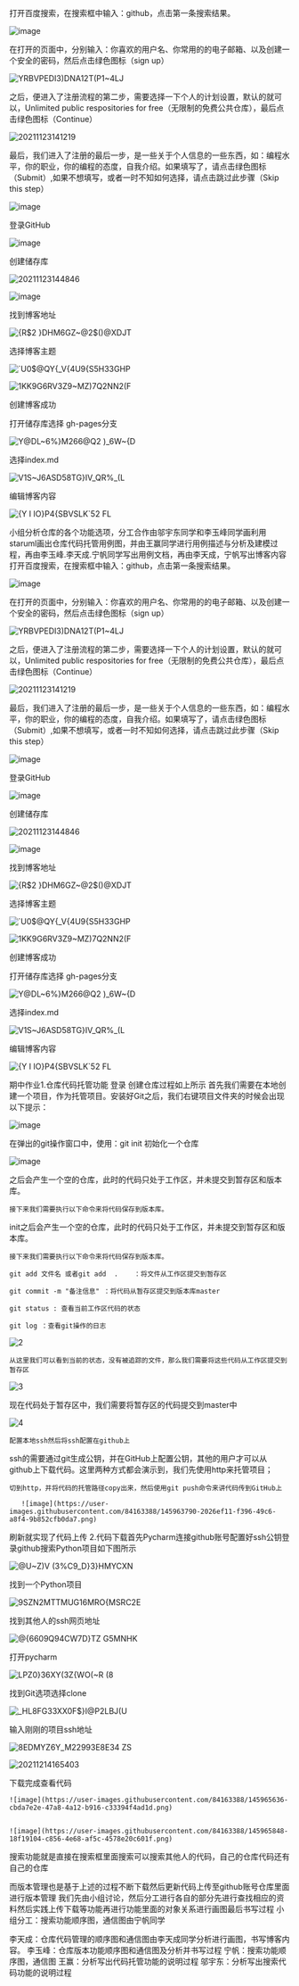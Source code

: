 打开百度搜索，在搜索框中输入：github，点击第一条搜索结果。

![image](https://user-images.githubusercontent.com/84163388/142978167-4d0c9280-a555-4c64-864e-e1fd8951bd49.png)


在打开的页面中，分别输入：你喜欢的用户名、你常用的的电子邮箱、以及创建一个安全的密码，然后点击绿色图标（sign up）

![YRBVPEDI3)DNA12T(P1~4LJ](https://user-images.githubusercontent.com/84163388/142978228-93475ea7-7a0a-40cf-bcdd-0c2f4e795fc4.png)

之后，便进入了注册流程的第二步，需要选择一下个人的计划设置，默认的就可以，Unlimited public respositories for free（无限制的免费公共仓库），最后点击绿色图标（Continue）

![20211123141219](https://user-images.githubusercontent.com/84163388/142978353-c7b076a2-163e-42dc-8915-9c3aabf97b43.png)

最后，我们进入了注册的最后一步，是一些关于个人信息的一些东西，如：编程水平，你的职业，你的编程的态度，自我介绍。如果填写了，请点击绿色图标（Submit）,如果不想填写，或者一时不知如何选择，请点击跳过此步骤（Skip this step）

![image](https://user-images.githubusercontent.com/84163388/142978442-abfb5086-d577-444f-a235-405686b54847.png)

登录GitHub

![image](https://user-images.githubusercontent.com/84163388/142979428-e3973313-5e0a-44c2-9b05-81efe63e0712.png)

创建储存库

![20211123144846](https://user-images.githubusercontent.com/84163388/142981472-44b272dd-e88e-4e2c-8b45-afdd9cdef178.png)

![image](https://user-images.githubusercontent.com/84163388/142981757-71b8a85e-5f21-4e92-8ebf-694bd198196e.png)

找到博客地址

![{R$2 }DHM6GZ~@2$()@XDJT](https://user-images.githubusercontent.com/84163388/142983197-da60e920-ac5b-4d7a-89ba-7661557fac47.png)

选择博客主题

![`U0$@QY{_V{4U9{S5H33GHP](https://user-images.githubusercontent.com/84163388/142983251-08dfe3bd-9716-43df-9949-85251702ffa3.png)

![1KK9G6RV3Z9~MZ)7Q2NN2(F](https://user-images.githubusercontent.com/84163388/142983282-79ef4183-04fe-49fb-8b92-e7c6e839da43.png)

创建博客成功

打开储存库选择 gh-pages分支

![Y@DL~6%}M266@Q2 )_6W~{D](https://user-images.githubusercontent.com/84163388/142983735-7393e8d3-25ad-49cb-b819-a524a5df3cf1.png)

选择index.md

![V1S~J6ASD58TG}IV_QR%_(L](https://user-images.githubusercontent.com/84163388/142983798-7d98662f-9533-43b2-842a-a94ceb96f739.png)

编辑博客内容

![{Y I IO}P4{SBVSLK`52 FL](https://user-images.githubusercontent.com/84163388/142983908-388e97fb-f5b9-42d6-8666-90b863c41c88.png)

小组分析仓库的各个功能选项，分工合作由邬宇东同学和李玉峰同学画利用staruml画出仓库代码托管用例图，并由王赢同学进行用例描述与分析及建模过程，再由李玉峰.李天成.宁帆同学写出用例文档，再由李天成，宁帆写出博客内容打开百度搜索，在搜索框中输入：github，点击第一条搜索结果。

![image](https://user-images.githubusercontent.com/84163388/142978167-4d0c9280-a555-4c64-864e-e1fd8951bd49.png)


在打开的页面中，分别输入：你喜欢的用户名、你常用的的电子邮箱、以及创建一个安全的密码，然后点击绿色图标（sign up）

![YRBVPEDI3)DNA12T(P1~4LJ](https://user-images.githubusercontent.com/84163388/142978228-93475ea7-7a0a-40cf-bcdd-0c2f4e795fc4.png)

之后，便进入了注册流程的第二步，需要选择一下个人的计划设置，默认的就可以，Unlimited public respositories for free（无限制的免费公共仓库），最后点击绿色图标（Continue）

![20211123141219](https://user-images.githubusercontent.com/84163388/142978353-c7b076a2-163e-42dc-8915-9c3aabf97b43.png)

最后，我们进入了注册的最后一步，是一些关于个人信息的一些东西，如：编程水平，你的职业，你的编程的态度，自我介绍。如果填写了，请点击绿色图标（Submit）,如果不想填写，或者一时不知如何选择，请点击跳过此步骤（Skip this step）

![image](https://user-images.githubusercontent.com/84163388/142978442-abfb5086-d577-444f-a235-405686b54847.png)

登录GitHub

![image](https://user-images.githubusercontent.com/84163388/142979428-e3973313-5e0a-44c2-9b05-81efe63e0712.png)

创建储存库

![20211123144846](https://user-images.githubusercontent.com/84163388/142981472-44b272dd-e88e-4e2c-8b45-afdd9cdef178.png)

![image](https://user-images.githubusercontent.com/84163388/142981757-71b8a85e-5f21-4e92-8ebf-694bd198196e.png)

找到博客地址

![{R$2 }DHM6GZ~@2$()@XDJT](https://user-images.githubusercontent.com/84163388/142983197-da60e920-ac5b-4d7a-89ba-7661557fac47.png)

选择博客主题

![`U0$@QY{_V{4U9{S5H33GHP](https://user-images.githubusercontent.com/84163388/142983251-08dfe3bd-9716-43df-9949-85251702ffa3.png)

![1KK9G6RV3Z9~MZ)7Q2NN2(F](https://user-images.githubusercontent.com/84163388/142983282-79ef4183-04fe-49fb-8b92-e7c6e839da43.png)

创建博客成功

打开储存库选择 gh-pages分支

![Y@DL~6%}M266@Q2 )_6W~{D](https://user-images.githubusercontent.com/84163388/142983735-7393e8d3-25ad-49cb-b819-a524a5df3cf1.png)

选择index.md

![V1S~J6ASD58TG}IV_QR%_(L](https://user-images.githubusercontent.com/84163388/142983798-7d98662f-9533-43b2-842a-a94ceb96f739.png)

编辑博客内容

![{Y I IO}P4{SBVSLK`52 FL](https://user-images.githubusercontent.com/84163388/142983908-388e97fb-f5b9-42d6-8666-90b863c41c88.png)

期中作业1.仓库代码托管功能
登录 创建仓库过程如上所示
首先我们需要在本地创建一个项目，作为托管项目。安装好Git之后，我们右键项目文件夹的时候会出现以下提示：

![image](https://user-images.githubusercontent.com/84163388/145961904-86537120-1737-490a-9f25-375df0d9af71.png)

 在弹出的git操作窗口中，使用：git init 初始化一个仓库
 
 ![image](https://user-images.githubusercontent.com/84163388/145962080-f79bb840-3eb9-46a8-9203-7c769244a784.png)
 
 之后会产生一个空的仓库，此时的代码只处于工作区，并未提交到暂存区和版本库。

    接下来我们需要执行以下命令来将代码保存到版本库。

  init之后会产生一个空的仓库，此时的代码只处于工作区，并未提交到暂存区和版本库。

    接下来我们需要执行以下命令来将代码保存到版本库。

    git add 文件名 或者git add  .    ：将文件从工作区提交到暂存区

    git commit -m "备注信息" ：将代码从暂存区提交到版本库master

    git status : 查看当前工作区代码的状态

    git log ：查看git操作的日志
    
![2](https://user-images.githubusercontent.com/84163388/145969372-6eafe6e9-db3c-412c-8428-513ee9b97d57.PNG)

    从这里我们可以看到当前的状态，没有被追踪的文件，那么我们需要将这些代码从工作区提交到暂存区

![3](https://user-images.githubusercontent.com/84163388/145969698-17cfeb91-3fd5-40a9-9773-e5450a7fb1fa.PNG)

 现在代码处于暂存区中，我们需要将暂存区的代码提交到master中
 
 ![4](https://user-images.githubusercontent.com/84163388/145969886-2327d840-4fd9-4eb2-979f-edb516cecb5e.PNG)

   
    配置本地ssh然后将ssh配置在github上
ssh的需要通过git生成公钥，并在GitHub上配置公钥，其他的用户才可以从github上下载代码。这里两种方式都会演示到，我们先使用http来托管项目；

    切到http，并将代码的托管路径copy出来，然后使用git push命令来讲代码传到GitHub上
       
       ![image](https://user-images.githubusercontent.com/84163388/145963790-2026ef11-f396-49c6-a8f4-9b852cfb0da7.png)
       
  刷新就实现了代码上传
2.代码下载首先Pycharm连接github账号配置好ssh公钥登录github搜索Python项目如下图所示

![@U~Z)V (3%C9_D}3}HMYCXN](https://user-images.githubusercontent.com/84163388/145964520-87522319-7eb8-49fd-b0b3-cdd4687fd7c8.png)

找到一个Python项目

![9SZN2MTTMUG16MRO{MSRC2E](https://user-images.githubusercontent.com/84163388/145964600-02340cef-550e-4652-8c2c-ee3ed3b34827.png)

找到其他人的ssh网页地址

![@{6609Q94CW7D}TZ G5MNHK](https://user-images.githubusercontent.com/84163388/145964723-e92dc7c0-15af-4261-a664-9c499984fb63.png)

打开pycharm


![LPZ0}36XY(3Z{WO(~R (8](https://user-images.githubusercontent.com/84163388/145964836-841e1841-7cb1-4f8a-bf26-5440cd7a0ef7.png)

找到Git选项选择clone

![_HL8FG33XX0F$}I@P2LBJ(U](https://user-images.githubusercontent.com/84163388/145965092-2561c113-f2ab-4cb8-997a-6b2d9044ce27.png)

输入刚刚的项目ssh地址

![8EDMYZ6Y_M22993E8E34 ZS](https://user-images.githubusercontent.com/84163388/145965283-1fe042e7-42ae-4fa3-8079-488a9d5a477b.png)



![20211214165403](https://user-images.githubusercontent.com/84163388/145965460-81f9eb94-49df-46b9-8324-92181181245b.png)


下载完成查看代码
    
    ![image](https://user-images.githubusercontent.com/84163388/145965636-cbda7e2e-47a8-4a12-b916-c33394f4ad1d.png)
    
    
    ![image](https://user-images.githubusercontent.com/84163388/145965848-18f19104-c856-4e68-af5c-4578e20c601f.png)



搜索功能就是直接在搜索框里面搜索可以搜索其他人的代码，自己的仓库代码还有自己的仓库

而版本管理也是基于上述的过程不断下载然后更新代码上传至github账号仓库里面进行版本管理
我们先由小组讨论，然后分工进行各自的部分先进行查找相应的资料然后实践上传下载等功能再进行功能里面的对象关系进行画图最后书写过程
小组分工：搜索功能顺序图，通信图由宁帆同学

李天成：仓库代码管理的顺序图和通信图由李天成同学分析进行画图，书写博客内容。
李玉峰：仓库版本功能顺序图和通信图及分析并书写过程
宁帆：搜索功能顺序图，通信图
王赢：分析写出代码托管功能的说明过程
邬宇东：分析写出搜索代码功能的说明过程
